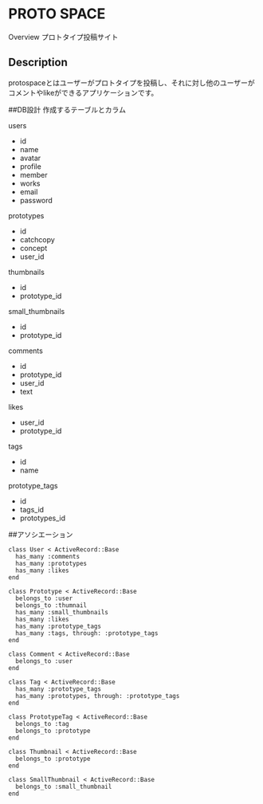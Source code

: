 PROTO SPACE
====

Overview
プロトタイプ投稿サイト

## Description
protospaceとはユーザーがプロトタイプを投稿し、それに対し他のユーザーがコメントやlikeができるアプリケーションです。

##DB設計
作成するテーブルとカラム


users
- id
- name
- avatar
- profile
- member
- works
- email
- password

prototypes
- id
- catchcopy
- concept
- user_id

thumbnails
- id
- prototype_id

small_thumbnails
- id
- prototype_id

comments
- id
- prototype_id
- user_id
- text

likes
- user_id
- prototype_id

tags
- id
- name

prototype_tags
- id
- tags_id
- prototypes_id


##アソシエーション


    class User < ActiveRecord::Base
      has_many :comments
      has_many :prototypes
      has_many :likes
    end

    class Prototype < ActiveRecord::Base
      belongs_to :user
      belongs_to :thumnail
      has_many :small_thumbnails
      has_many :likes
      has_many :prototype_tags
      has_many :tags, through: :prototype_tags
    end

    class Comment < ActiveRecord::Base
      belongs_to :user
    end

    class Tag < ActiveRecord::Base
      has_many :prototype_tags
      has_many :prototypes, through: :prototype_tags
    end

    class PrototypeTag < ActiveRecord::Base
      belongs_to :tag
      belongs_to :prototype
    end

    class Thumbnail < ActiveRecord::Base
      belongs_to :prototype
    end

    class SmallThumbnail < ActiveRecord::Base
      belongs_to :small_thumbnail
    end

